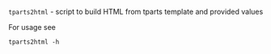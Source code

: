 `tparts2html` - script to build HTML from tparts template and provided values

For usage see
```
tparts2html -h
```
